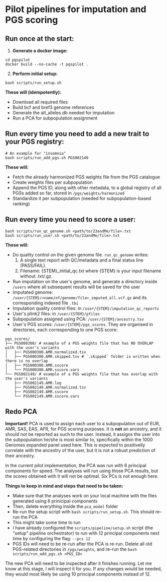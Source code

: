 # Pilot pipelines for imputation and PGS scoring

## Run once at the start:

1. **Generate a docker image:**

```
cd pgspilot
docker build --no-cache -t pgspilot .
```

2. **Perform initial setup:**

```
bash scripts/run_setup.sh
```

**These will (idempotently):**

- Download all required files
- Build bcf and bref3 genome references
- Generate the alt_alleles.db needed for imputation
- Run a PCA for subpopulation assignment

## Run every time you need to add a new trait to your PGS registry:

```
# An example for "insomnia"
bash scripts/run_add_pgs.sh PGS002149
```

**These will:**

- Fetch the already harmonized PGS weights file from the PGS catalogue
- Create weights files per subpopulation
- Append the PGS ID, along with other metadata, to a global registry of all PGSs added so far, stored in `/pgs/weights/harmonized`
- Standardize it per subpopulation (needed for subpopulation-based ranking)

## Run every time you need to score a user:

```
bash scripts/run_qc_genome.sh <path/to/23andMe/file>.txt
bash scripts/run_user.sh <path/to/23andMe/file>.txt
```

**These will:**

- Do quality control on the given genome file. `run_qc_genome` writes:
  1. A single text report with QC/metadata and a final status line (PASS/FAIL).
  2. Filename: {STEM}\_initial_qc.txt where {STEM} is your input filename without .txt/.gz.
- Run imputation on the user's genome, and generate a directory inside `/users` where all subsequent results will be saved for the user
- Imputated genome: `/user/{STEM}/<name/of/genome/file>_imputed_all.vcf.gz` and its corresponding indexed file `.tbi`
- Imputation quality control files: in `/user/{STEM}/imputation_qc_reports`
- User's plink2 files: in `/user/{STEM}/pfiles`
- Subpopulation assigned using PCA: `/user/{STEM}/ancestry.tsv`
- User's PGS scores: `/user/{STEM}/pgs_scores`. They are organised in directories, each corresponding to one PGS score:

```
pgs_scores/
├── PGS000300/ # example of a PGS weights file that has NO OVERLAP with the user's variants
│   ├── PGS000300.AMR.normalized.tsv
│   ├── PGS000300.AMR.skipped.tsv # `.skipped` folder is written when there is no overlap
│   ├── PGS000300.AMR.sscore
│   └── PGS000300.AMR.sscore.vars
└── PGS002149/ # example of a PGS weights file that has overlap with the user's variants
    ├── PGS002149.AMR.log
    ├── PGS002149.AMR.normalized.tsv
    ├── PGS002149.AMR.sscore
    └── PGS002149.AMR.sscore.vars
```

## Redo PCA

**Important!** PCA is used to assign each user to a subpopulation out of EUR, AMR, SAS, EAS, AFR, for PGS scoring purposes. It is **not** an ancestry, and it should not be reported as such to the user. Instead, it assigns the user into the subpopulation he/she is most similar to, specifically within the 1000 Genomes expanded panel used here. This is expected to positivelly correlate with the ancestry of the user, but it is not a robust prediction of their ancestry.

In the current pilot implementation, the PCA was run with 6 principal components for speed. The analyses will run using those PCA results, but the scores obtained with it will not be optimal. Six PCs is not enough here.

**Things to keep in mind and steps that need to be taken:**

- Make sure that the analyses work on your local machine with the files generated using 6 prinicipal components
- Then, delete everything inside the `pca_model` folder
- Re-run the setup script with `bash scripts/run_setup.sh`. This should re-run the PCA
- This might take some time to run
- I have already configured the `scripts/pipeline/setup.sh` script (the "setup" pipeline orchestrator) to run with 12 principal components next time by configuring the flag: `--pcs 12`
- PGS IDs will need to be re-run after the PCA is re-run. Delete all old PGS-related directories in `/pgs/weights`, and re-run the `bash scripts/run_add_pgs.sh <PGS_ID>`

The new PCA will need to be inspected after it finishes running. Let me know at this stage, I will inspect it for you. If any changes would be needed, they would most likely be using 10 principal components instead of 12.
